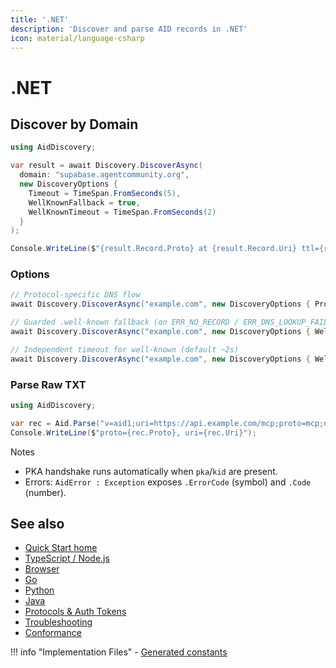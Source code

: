 ```yaml
---
title: '.NET'
description: 'Discover and parse AID records in .NET'
icon: material/language-csharp
---
```


# .NET

## Discover by Domain

```csharp
using AidDiscovery;

var result = await Discovery.DiscoverAsync(
  domain: "supabase.agentcommunity.org",
  new DiscoveryOptions {
    Timeout = TimeSpan.FromSeconds(5),
    WellKnownFallback = true,
    WellKnownTimeout = TimeSpan.FromSeconds(2)
  }
);

Console.WriteLine($"{result.Record.Proto} at {result.Record.Uri} ttl={result.Ttl} qname={result.QueryName}");
```

### Options

```csharp
// Protocol-specific DNS flow
await Discovery.DiscoverAsync("example.com", new DiscoveryOptions { Protocol = "mcp" });

// Guarded .well-known fallback (on ERR_NO_RECORD / ERR_DNS_LOOKUP_FAILED)
await Discovery.DiscoverAsync("example.com", new DiscoveryOptions { WellKnownFallback = true });

// Independent timeout for well-known (default ~2s)
await Discovery.DiscoverAsync("example.com", new DiscoveryOptions { WellKnownTimeout = TimeSpan.FromSeconds(3) });
```

### Parse Raw TXT

```csharp
using AidDiscovery;

var rec = Aid.Parse("v=aid1;uri=https://api.example.com/mcp;proto=mcp;desc=Example");
Console.WriteLine($"proto={rec.Proto}, uri={rec.Uri}");
```

Notes

- PKA handshake runs automatically when `pka`/`kid` are present.
- Errors: `AidError : Exception` exposes `.ErrorCode` (symbol) and `.Code` (number).

## See also

- [Quick Start home](./quickstart)
- [TypeScript / Node.js](./quickstart_ts)
- [Browser](./quickstart_browser)
- [Go](./quickstart_go)
- [Python](./quickstart_python)
- [Java](./quickstart_java)
- [Protocols & Auth Tokens](../Reference/protocols)
- [Troubleshooting](../Reference/troubleshooting)
- [Conformance](../Tooling/conformance)

!!! info "Implementation Files" - [Generated constants](https://github.com/agentcommunity/agent-interface-discovery/blob/main/packages/aid-dotnet/src/Constants.g.cs)
